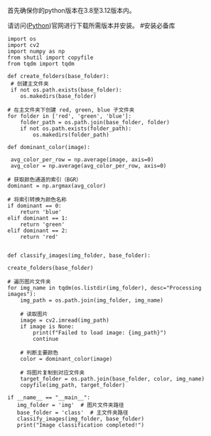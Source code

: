 首先确保你的python版本在3.8至3.12版本内。

请访问([Python](https://www.python.org/downloads/))官网进行下载所需版本并安装。
    #安装必备库








    
    import os
    import cv2
    import numpy as np
    from shutil import copyfile
    from tqdm import tqdm
 
    def create_folders(base_folder):
     # 创建主文件夹
     if not os.path.exists(base_folder):
        os.makedirs(base_folder)
    
    # 在主文件夹下创建 red, green, blue 子文件夹
    for folder in ['red', 'green', 'blue']:
        folder_path = os.path.join(base_folder, folder)
        if not os.path.exists(folder_path):
            os.makedirs(folder_path)
 
    def dominant_color(image):

     avg_color_per_row = np.average(image, axis=0)
     avg_color = np.average(avg_color_per_row, axis=0)
    
    # 获取颜色通道的索引（BGR）
    dominant = np.argmax(avg_color)
    
    # 将索引转换为颜色名称
    if dominant == 0:
        return 'blue'
    elif dominant == 1:
        return 'green'
    elif dominant == 2:
        return 'red'


    def classify_images(img_folder, base_folder):

    create_folders(base_folder)
    
    # 遍历图片文件夹
    for img_name in tqdm(os.listdir(img_folder), desc="Processing images"):
        img_path = os.path.join(img_folder, img_name)
        
        # 读取图片
        image = cv2.imread(img_path)
        if image is None:
            print(f"Failed to load image: {img_path}")
            continue
        
        # 判断主要颜色
        color = dominant_color(image)
        
        # 将图片复制到对应文件夹
        target_folder = os.path.join(base_folder, color, img_name)
        copyfile(img_path, target_folder)

    if __name__ == "__main__":
       img_folder = 'img'  # 图片文件夹路径
       base_folder = 'class'  # 主文件夹路径
       classify_images(img_folder, base_folder)
       print("Image classification completed!")
